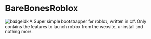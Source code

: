 # BareBonesRoblox
![badgeidk](https://img.shields.io/github/downloads/Axelanse/BareBonesRoblox/total "badge")
A Super simple bootstrapper for roblox, written in c#. Only contains the features to launch roblox from the website, uninstall and nothing more.
